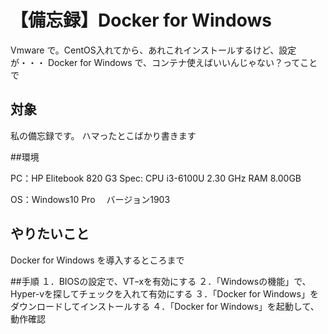 # 【備忘録】Docker for Windows

Vmware で。CentOS入れてから、あれこれインストールするけど、設定が・・・
Docker for Windows で、コンテナ使えばいいんじゃない？ってことで

## 対象

私の備忘録です。
ハマったとこばかり書きます

##環境

PC：HP Elitebook 820 G3
Spec: CPU i3-6100U 2.30 GHz
      RAM 8.00GB

OS：Windows10 Pro 　バージョン1903

## やりたいこと

Docker for Windows を導入するところまで

##手順
１．BIOSの設定で、VTｰxを有効にする
２．「Windowsの機能」で、Hyper-vを探してチェックを入れて有効にする
３．「Docker for Windows」をダウンロードしてインストールする
４．「Docker for Windows」を起動して、動作確認

